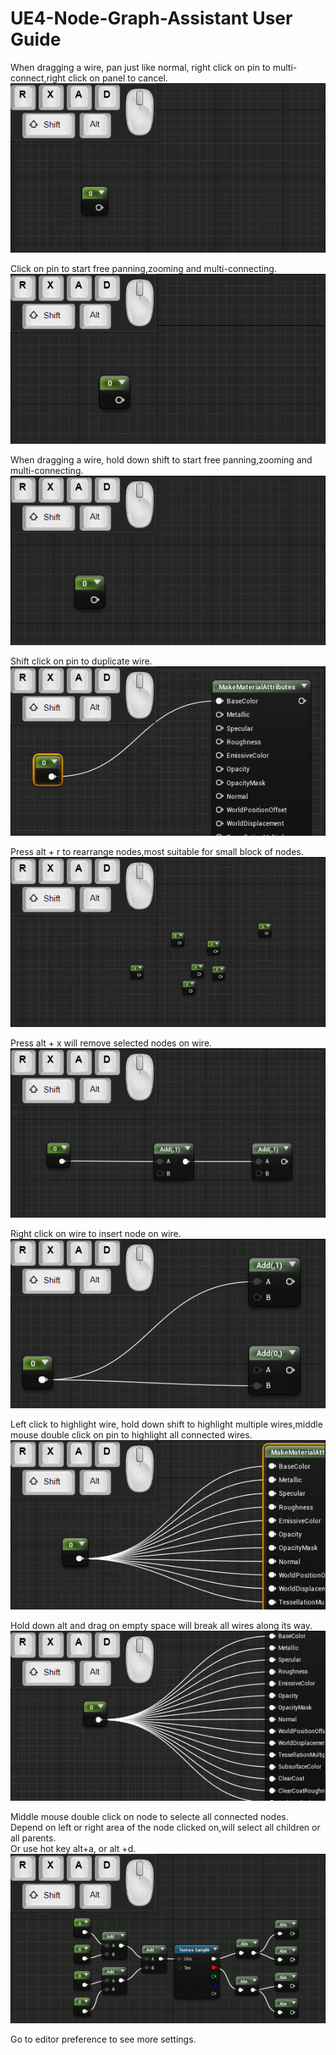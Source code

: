 # UE4-Node-Graph-Assistant User Guide

When dragging a wire, pan just like normal, right click on pin to multi-connect,right click on panel to cancel.  
![1](Resource/1.4/drag_pan_multi-connect.gif)  

Click on pin to start free panning,zooming and multi-connecting.  
![2](Resource/1.4/click_pan_multi-connect.gif)  

When dragging a wire, hold down shift to  start free panning,zooming and multi-connecting.  
![3](Resource/1.4/shift_pan_multi-connect.gif)  

Shift click on pin to duplicate wire.  
![4](Resource/1.4/dupli_wire.gif)  

Press alt + r to rearrange nodes,most suitable for small block of nodes.   
![5](Resource/1.4/rearrange.gif)  

Press alt + x will remove selected nodes on wire.  
![6](Resource/1.4/bypass.gif)  

Right click on wire to insert node on wire.  
![7](Resource/1.4/insert.gif)

Left click to highlight wire, hold down shift to highlight multiple wires,middle mouse double click on pin to highlight all connected wires.  
![8](Resource/1.4/highlight.gif)  

Hold down alt and drag on empty space will break all wires along its way.  
![9](Resource/1.4/cutoff.gif)  

Middle mouse double click on node to selecte all connected nodes.  
Depend on left or right area of the node clicked on,will select all children or all parents.  
Or use hot key alt+a, or alt +d.  
![10](Resource/1.4/select_linked.gif)  


Go to editor preference to see more settings.  




 
